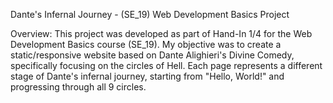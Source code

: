 Dante's Infernal Journey - (SE_19) Web Development Basics Project

Overview:
This project was developed as part of Hand-In 1/4 for the Web Development Basics course (SE_19). My objective was to create a static/responsive website based on Dante Alighieri's Divine Comedy, specifically focusing on the circles of Hell. Each page represents a different stage of Dante's infernal journey, starting from "Hello, World!" and progressing through all 9 circles.
